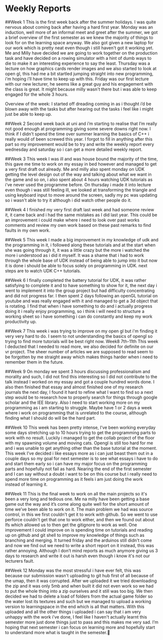 # Weekly Reports




##Week 1
This is the first week back after the summer holidays. I was quite nervous about coming back after having a hard first year. Monday was an induction, well more of an informal meet and greet after the summer, we got a brief overview of the first semester as we knew the majority of things to look for on the learning space anyway. We also got given a new laptop for our work which is pretty neat even though i still haven't got it working yet. Me and Milly have decided we are going to work together on the production task and have decided on a rowing simulator with a hint of dumb ways to die to make it an interesting experience to say the least.
Thursday was a lecture on how graphics cards render images and we also started to look at open gl, this had me a bit startled jumping straight into new programming, i'm hoping i’ll have time to keep up with this.
Friday was our first lecture with our new lecturer, he seems like a great guy and his engagement with the class is great. It might because milly wasn't there but i was able to keep engaged for the whole 3 hours.


Overview of the week: I started off dreading coming in as i thought i’d be blown away with the tasks but after hearing out the tasks i feel like i might just be able to keep up.


##Week 2 
Second week back at uni and i’m starting to realise that I’m really not good enough at programming giving some severe downs right now. I think if I didn't spend the time over summer learning the basics of C++ i really would of been screwed this year. I forgot to fill in anything after this part so my improvement would be to try and write the weekly report every wednesday and saturday so i can get a more detailed weekly report.


##Week 3
This week I was ill and was house bound the majority of the time, this gave me time to work on my essay in bed however and managed to get a very first draft out already. Me and milly also spent monday on UDK getting the level design out of the way and talking about what we want in the game and so on, i also spent about 4 hours watching UDK tutorials as i’ve never used the programme before. On thursday i made it into lecture even though i was still feeling ill, we looked at transforming the triangle and using keyboard input to move around the screen, sadly my pc was updating so i wasn't able to try it although i did watch other people do it.


##Week 4 
I finished my very first draft last week and had someone review it, it came back and i had the same mistakes as I did last year. This could be an improvement i could make where i need to look over past works comments and review my own work based on these past remarks to find faults in my own work.


##Week 5
This week I made a big improvement in my knowledge of udk and the programming in it, i followed along these tutorials and at the start when she was going through it, it was a little crazy but the more i watched the more i understood as i did it myself. It was a shame that i had to work through the whole base of UDK instead of being able to jump into it but now it is done i should be able to focus solely on programming in UDK. next steps are to watch UDK C++ tutorials. 


##Week 6
I finally completed the battery tutorial for UDK, it was rather satisfying to complete it and to have something to show for it, the next day i went to implement it into the group project but had difficulty concentrating and did not progress far. I then spent 2 days following an openGL tutorial on youtube and was really engaged with it and managed to get a 3d object that is rotating.  I find that when i have something to do and i actually progress doing it i really enjoy programming, so i think i will need to structure a working sheet so i have something i can do constantly and keep my work productivity up.


##Week 7 
This week i was trying to improve on my open gl but i'm finding it very very hard to do. I seem to not understanding the basics of opengl so trying to find more tutorials will be best right now.
Week8 7th-11th
This week I deducted that I needed to read more, we also decided for definite on our vr project. The sheer number of articles we are supposed to read seem to be forgotten by me straight away which makes things harder when i need to remember them in the future.


##Week 9
On monday we spent 3 hours discussing professionalism and morality and such, I did not find this interesting so I did not contribute to the talk instead I worked on my essay and got a couple hundred words done. I also then finished that essay and almost finished one of my research journals the next day, I found it hard to refine what I want to find so a next step would be to research how to properly search for things through google scholar and the IEE library. Also I need to start working more on my programming as i am starting to struggle. Maybe have 1 or 2 days a week where i work on programming that is unrelated to the course, although finding what I should do will be the hard part.


##Week 10 
This week has been pretty intense, I’ve been working everyday some days stretching up to 10 hours trying to get the programming parts to work with no result. Luckily i managed to get the collab project of the floor with my spawning volume and moving cats. Opengl is still too hard for me and i was unable to get anything other than the base tutorial at the moment. This week I’ve decided i like essays more as i can just beast them out in a couple days so my goal for next semester is to see what essays i have to do and start them early so i can have my major focus on the programming parts and hopefully not fail as hard. Nearing the end of the first semester and I can say without a doubt i want to be on this course but i really need to spend more time on programming as it feels i am just doing the work instead of learning it.


##Week 11
This is the final week to work on all the main projects so it's been a very long and tedious one. Me na milly have been getting a base game out the way and it’s come along quite well for the short amount of time we’ve been able to work on it. The main problem we had was source control, in this we first couldn't get it to work with github. So we went to use perforce couldn't get that one to work either, and then we found out about lfs which allowed us to then get the gitignore to work as well. One improvement I could improve on is spending time on tutorials and reading up on github and git shell to improve my knowledge of things such as branching and merging. It turned friday and the arduinos still didn't come and now we find out we need to write a short report on it instead, this was rather annoying. Although I don’t mind reports as much anymore giving us 3 days to research and write it out is harsh even though i know it's not our lecturers fault.




##Week 12 
Monday was the most stressful i have ever felt, this was because our submission wasn't uploading to git hub first of all because of the umap, then it was corrupted. After we uploaded it we tried downloading the zip and it was only 5mb and when built it did not even work so we had to put the whole thing into a zip ourselves and it still was too big. We then decided we had to delete a load of folders from the actual game folder so the water lost its textures and such but we managed to upload a working version to learningspace in the end which is all that matters. With this uploaded and all the other things i uploaded i can say that i am very unhappy with the work i’ve done, I feel like I haven't actually learnt this semester more just done things just to pass and this makes me very sad. I’m hoping that next semester i can focus on learning more and hopefully start to understand more what is taught in the semester.
